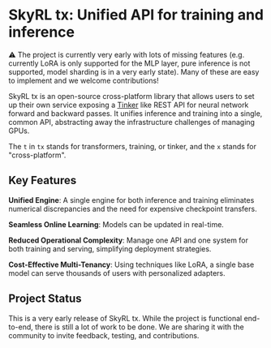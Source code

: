 # SkyRL tx: Unified API for training and inference

⚠️  The project is currently very early with lots of missing features
(e.g. currently LoRA is only supported for the MLP layer, pure inference
is not supported, model sharding is in a very early state). Many of
these are easy to implement and we welcome contributions!

SkyRL tx is an open-source cross-platform library that allows users to
set up their own service exposing a
[Tinker](https://tinker-docs.thinkingmachines.ai/) like REST API for
neural network forward and backward passes. It unifies inference and
training into a single, common API, abstracting away the
infrastructure challenges of managing GPUs.

The `t` in `tx` stands for transformers, training, or tinker, and the `x`
stands for "cross-platform".

## Key Features

**Unified Engine**: A single engine for both inference and training
  eliminates numerical discrepancies and the need for expensive
  checkpoint transfers.

**Seamless Online Learning**: Models can be updated in real-time.

**Reduced Operational Complexity**: Manage one API and one system for
  both training and serving, simplifying deployment strategies.

**Cost-Effective Multi-Tenancy**: Using techniques like LoRA, a single
  base model can serve thousands of users with personalized adapters.

## Project Status

This is a very early release of SkyRL tx. While the project is
functional end-to-end, there is still a lot of work to be done. We are
sharing it with the community to invite feedback, testing, and
contributions.
